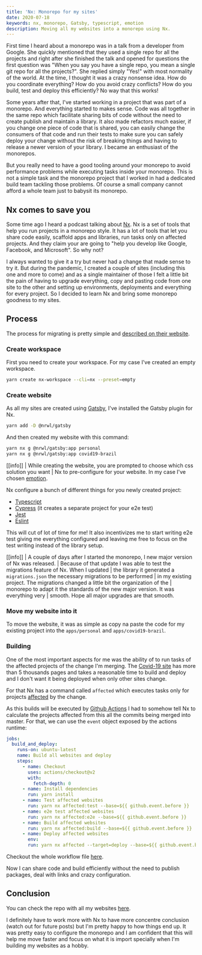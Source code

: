 ```yaml
---
title: 'Nx: Monorepo for my sites'
date: 2020-07-18
keywords: nx, monorepo, Gatsby, typescript, emotion
description: Moving all my websites into a monorepo using Nx.
---
```


First time I heard about a monorepo was in a talk from a developer from Google.
She quickly mentioned that they used a single repo for all the projects and right after
she finished the talk and opened for questions the first question was "When you say you
have a single repo, you mean a single git repo for all the projects?". She replied simply
"Yes!" with most normality of the world. At the time, I thought it was a crazy nonsense
idea. How do you coordinate everything? How do you avoid crazy conflicts? How do you build,
test and deploy this efficiently? No way that this works!

Some years after that, I've started working in a project that was part of a monorepo. And
everything started to makes sense. Code was all together in the same repo which facilitate
sharing bits of code without the need to create publish and maintain a library. It also
made refactors much easier, if you change one piece of code that is shared, you can easily
change the consumers of that code and run their tests to make sure you can safely deploy
your change without the risk of breaking things and having to release a newer version of
your library. I became an enthusiast of the monorepos.

But you really need to have a good tooling around your monorepo to avoid performance
problems while executing tasks inside your monorepo. This is not a simple task and the
monorepo project that I worked in had a dedicated build team tackling those problems.
Of course a small company cannot afford a whole team just to babysit its monorepo.

## Nx comes to save you

Some time ago I heard a podcast talking about [Nx](https://nx.dev). Nx is a set of tools
that help you run projects in a monorepo style. It has a lot of tools that let you share
code easily, scaffold apps and libraries, run tasks only on affected projects. And they
claim your are going to "help you develop like Google, Facebook, and Microsoft". So why
not?

I always wanted to give it a try but never had a change that made sense to try it. But
during the pandemic, I created a couple of sites (including this one and more to come)
and as a single maintainer of those I felt a little bit the pain of having to upgrade
everything, copy and pasting code from one site to the other and setting up environments,
deployments and everything for every project. So I decided to learn Nx and bring some
monorepo goodness to my sites.

## Process

The process for migrating is pretty simple and
[described on their website](https://nx.dev/angular/migration/overview).

### Create workspace

First you need to create your workspace. For my case I've created an empty workspace.

```sh
yarn create nx-workspace --cli=nx --preset=empty
```

### Create website

As all my sites are created using [Gatsby](http://gatsbyjs.org/), I've installed the
Gatsby plugin for Nx.

```sh
yarn add -D @nrwl/gatsby
```

And then created my website with this command:

```sh
yarn nx g @nrwl/gatsby:app personal
yarn nx g @nrwl/gatsby:app covid19-brazil
```

[[info]]
| While creating the website, you are prompted to choose which css solution you want
| Nx to pre-configure for your website. In my case I've chosen [emotion](https://emotion.sh/).

Nx configure a bunch of different things for you newly created project:

- [Typescript](https://www.typescriptlang.org/)
- [Cypress](https://www.cypress.io/) (it creates a separate project for your e2e test)
- [Jest](https://jestjs.io/)
- [Eslint](https://eslint.org/)

This will cut of lot of time for me! It also incentivizes me to start writing e2e test
giving me everything configured and leaving me free to focus on the test writing instead
of the library setup.

[[info]]
| A couple of days after I started the monorepo, I new major version of Nx was released.
| Because of that update I was able to test the migrations feature of Nx. When I updated
| the library it generated a `migrations.json` the necessary migrations to be performed
| in my existing project. The migrations changed a little bit the organization of the
| monorepo to adapt it the standards of the new major version. It was everything very
| smooth. Hope all major upgrades are that smooth.

### Move my website into it

To move the website, it was as simple as copy na paste the code for my existing project into
the `apps/personal` and `apps/covid19-brazil`.

### Building

One of the most important aspects for me was the ability of to run tasks of the affected
projects of the change I'm merging. The [Covid-19 site](https://covid19.luiz-guilherme.com/)
has more than 5 thousands pages and takes a reasonable time to build and deploy and I don't
want it being deployed when only other sites change.

For that Nx has a command called `affected` which executes tasks only for projects
[affected](https://nx.dev/angular/cli/affected) by the change.

As this builds will be executed by [Github Actions](https://github.com/features/actions)
I had to somehow tell Nx to calculate the projects affected from this all the commits
being merged into master. For that, we can use the `event` object exposed by the actions
runtime:

```yaml
jobs:
  build_and_deploy:
    runs-on: ubuntu-latest
    name: Build all websites and deploy
    steps:
      - name: Checkout
        uses: actions/checkout@v2
        with:
          fetch-depth: 0
      - name: Install dependencies
        run: yarn install
      - name: Test affected websites
        run: yarn nx affected:test --base=${{ github.event.before }}
      - name: e2e test affected websites
        run: yarn nx affected:e2e --base=${{ github.event.before }}
      - name: Build affected websites
        run: yarn nx affected:build --base=${{ github.event.before }}
      - name: Deploy affected websites
        env:
        run: yarn nx affected --target=deploy --base=${{ github.event.before }}
```

Checkout the whole workflow file
[here](https://github.com/luiz290788/sites.luiz-guilherme.com/blob/master/.github/workflows/build-and-deploy.yml).

Now I can share code and build efficiently without the need to publish packages, deal
with links and crazy configuration.

## Conclusion

You can check the repo with all my websites
[here](https://github.com/luiz290788/sites.luiz-guilherme.com).

I definitely have to work more with Nx to have more concentre conclusion (watch out for
future posts) but I'm pretty happy to how things end up. It was pretty easy to configure
the monorepo and I am confident that this will help me move faster and focus on what it
is import specially when I'm building my websites as a hobby.
